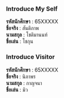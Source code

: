 ### Introduce My Self
**รหัสนักศึกษา**  : 65XXXXX<br>
**ชื่อจริง** : สันติภาพ<br>
**นามสกุล** : โชติมานนท์<br>
**ชื่อเล่น** : โชกุน<br>

### Introduce Visitor
**รหัสนักศึกษา**  : 65XXXXX<br>
**ชื่อจริง** : นิภาพร<br>
**นามสกุล** : กาญจนา<br>
**ชื่อเล่น** : มิว<br>


